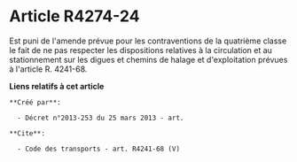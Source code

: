 # Article R4274-24

Est puni de l'amende prévue pour les contraventions de la quatrième classe le fait de ne pas respecter les dispositions
relatives à la circulation et au stationnement sur les digues et chemins de halage et d'exploitation prévues à l'article R.
4241-68.

**Liens relatifs à cet article**

	**Créé par**:

	  - Décret n°2013-253 du 25 mars 2013 - art.

	**Cite**:

	  - Code des transports - art. R4241-68 (V)
